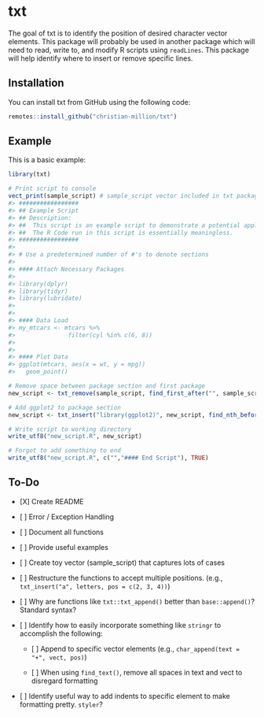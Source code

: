 
<!-- README.md is generated from README.Rmd. Please edit that file -->
txt
===

The goal of txt is to identify the position of desired character vector elements. This package will probably be used in another package which will need to read, write to, and modify R scripts using `readLines`. This package will help identify where to insert or remove specific lines.

Installation
------------

You can install txt from GitHub using the following code:

``` r
remotes::install_github("christian-million/txt")
```

Example
-------

This is a basic example:

``` r
library(txt)

# Print script to console
vect_print(sample_script) # sample_script vector included in txt package
#> #################
#> ## Example Script
#> ## Description:
#> ##  This script is an example script to demonstrate a potential application of the txt package
#> ##  The R Code run in this script is essentially meaningless.
#> #################
#> 
#> # Use a predetermined number of #'s to denote sections
#> 
#> #### Attach Necessary Packages
#> 
#> library(dplyr)
#> library(tidyr)
#> library(lubridate)
#> 
#> 
#> #### Data Load
#> my_mtcars <- mtcars %>%
#>               filter(cyl %in% c(6, 8))
#> 
#> 
#> #### Plot Data
#> ggplot(mtcars, aes(x = wt, y = mpg))
#>   geom_point()

# Remove space between package section and first package
new_script <- txt_remove(sample_script, find_first_after("", sample_script, "#### Attach Necessary Packages"))

# Add ggplot2 to package section
new_script <- txt_insert("library(ggplot2)", new_script, find_nth_before("", new_script, 2, "#### Data Load") - 1)

# Write script to working directory
write_utf8("new_script.R", new_script)

# Forgot to add something to end
write_utf8("new_script.R", c("","#### End Script"), TRUE)
```

To-Do
-----

-   \[X\] Create README

-   \[ \] Error / Exception Handling

-   \[ \] Document all functions

-   \[ \] Provide useful examples

-   \[ \] Create toy vector (sample\_script) that captures lots of cases

-   \[ \] Restructure the functions to accept multiple positions. (e.g., `txt_insert("a", letters, pos = c(2, 3, 4))`)

-   \[ \] Why are functions like `txt::txt_append()` better than `base::append()`? Standard syntax?

-   \[ \] Identify how to easily incorporate something like `stringr` to accomplish the following:

    -   \[ \] Append to specific vector elements (e.g., `char_append(text = "+", vect, pos)`)

    -   \[ \] When using `find_text()`, remove all spaces in text and vect to disregard formatting

-   \[ \] Identify useful way to add indents to specific element to make formatting pretty. `styler`?
